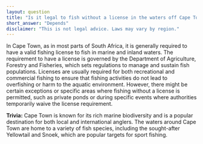 ```yaml
---
layout: question
title: "Is it legal to fish without a license in the waters off Cape Town?"
short_answer: "Depends"
disclaimer: "This is not legal advice. Laws may vary by region."
---
```


In Cape Town, as in most parts of South Africa, it is generally required to have a valid fishing license to fish in marine and inland waters. The requirement to have a license is governed by the Department of Agriculture, Forestry and Fisheries, which sets regulations to manage and sustain fish populations. Licenses are usually required for both recreational and commercial fishing to ensure that fishing activities do not lead to overfishing or harm to the aquatic environment. However, there might be certain exceptions or specific areas where fishing without a license is permitted, such as private ponds or during specific events where authorities temporarily waive the license requirement.

**Trivia:** Cape Town is known for its rich marine biodiversity and is a popular destination for both local and international anglers. The waters around Cape Town are home to a variety of fish species, including the sought-after Yellowtail and Snoek, which are popular targets for sport fishing.
